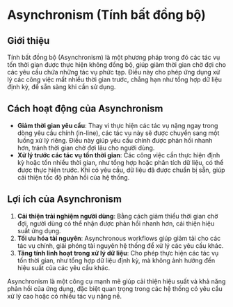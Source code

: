 # Asynchronism (Tính bất đồng bộ)

## Giới thiệu

Tính bất đồng bộ (Asynchronism) là một phương pháp trong đó các tác vụ tốn thời gian được thực hiện không đồng bộ, giúp giảm thời gian chờ đợi cho các yêu cầu chứa những tác vụ phức tạp. Điều này cho phép ứng dụng xử lý các công việc mất nhiều thời gian trước, chẳng hạn như tổng hợp dữ liệu định kỳ, để sẵn sàng khi cần sử dụng.

## Cách hoạt động của Asynchronism

- **Giảm thời gian yêu cầu**: Thay vì thực hiện các tác vụ nặng ngay trong dòng yêu cầu chính (in-line), các tác vụ này sẽ được chuyển sang một luồng xử lý riêng. Điều này giúp yêu cầu chính được phản hồi nhanh hơn, tránh thời gian chờ đợi lâu cho người dùng.
- **Xử lý trước các tác vụ tốn thời gian**: Các công việc cần thực hiện định kỳ hoặc tốn nhiều thời gian, như tổng hợp hoặc phân tích dữ liệu, có thể được thực hiện trước. Khi có yêu cầu, dữ liệu đã được chuẩn bị sẵn, giúp cải thiện tốc độ phản hồi của hệ thống.

## Lợi ích của Asynchronism

1. **Cải thiện trải nghiệm người dùng**: Bằng cách giảm thiểu thời gian chờ đợi, người dùng có thể nhận được phản hồi nhanh hơn, cải thiện hiệu suất ứng dụng.
2. **Tối ưu hóa tài nguyên**: Asynchronous workflows giúp giảm tải cho các tác vụ chính, giải phóng tài nguyên hệ thống để xử lý các yêu cầu khác.
3. **Tăng tính linh hoạt trong xử lý dữ liệu**: Cho phép thực hiện các tác vụ tốn thời gian, như tổng hợp dữ liệu định kỳ, mà không ảnh hưởng đến hiệu suất của các yêu cầu khác.

Asynchronism là một công cụ mạnh mẽ giúp cải thiện hiệu suất và khả năng phản hồi của ứng dụng, đặc biệt quan trọng trong các hệ thống có yêu cầu xử lý cao hoặc có nhiều tác vụ nặng nề.